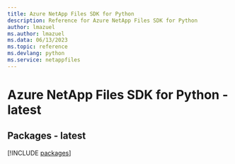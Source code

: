 ```yaml
---
title: Azure NetApp Files SDK for Python
description: Reference for Azure NetApp Files SDK for Python
author: lmazuel
ms.author: lmazuel
ms.data: 06/13/2023
ms.topic: reference
ms.devlang: python
ms.service: netappfiles
---
```

# Azure NetApp Files SDK for Python - latest
## Packages - latest
[!INCLUDE [packages](netapp-files-index.md)]